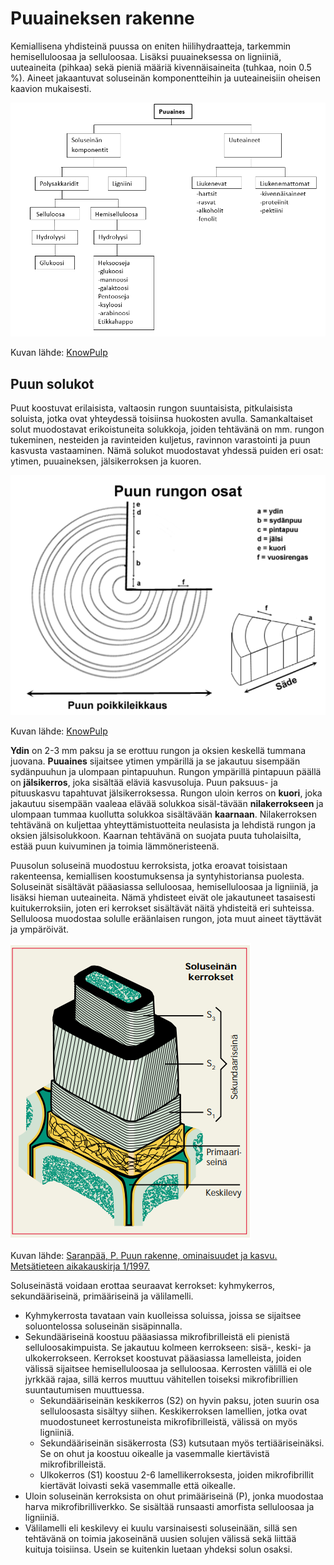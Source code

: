 # Puuaineksen rakenne

Kemiallisena yhdisteinä puussa on eniten hiilihydraatteja, tarkemmin hemiselluloosaa ja selluloosaa. Lisäksi puuaineksessa on ligniiniä, uuteaineita (pihkaa) sekä pieniä määriä kivennäisaineita (tuhkaa, noin 0.5 %). Aineet jakaantuvat soluseinän komponentteihin ja uuteaineisiin oheisen kaavion mukaisesti.

![Puun sisältämiä yhdisteitä](/images/puun_aineet.png "Puun sisältämiä yhdisteitä")

Kuvan lähde: [KnowPulp](http://www.knowpulp.com)
  
## Puun solukot

Puut koostuvat erilaisista, valtaosin rungon suuntaisista, pitkulaisista soluista, jotka ovat yhteydessä toisiinsa huokosten avulla. Samankaltaiset solut muodostavat erikoistuneita solukkoja, joiden tehtävänä on mm. rungon tukeminen, nesteiden ja ravinteiden kuljetus, ravinnon varastointi ja puun kasvusta vastaaminen. Nämä solukot muodostavat yhdessä puiden eri osat: ytimen, puuaineksen, jälsikerroksen ja kuoren.

![Puun rungon osat](/images/puun_rungon_osat.png "Puun rungon osat")

Kuvan lähde: [KnowPulp](http://www.knowpulp.com)

**Ydin** on 2-3 mm paksu ja se erottuu rungon ja oksien keskellä tummana juovana. **Puuaines** sijaitsee ytimen ympärillä ja se jakautuu sisempään sydänpuuhun ja ulompaan pintapuuhun. Rungon ympärillä pintapuun päällä on **jälsikerros**, joka sisältää eläviä kasvusoluja. Puun paksuus- ja pituuskasvu tapahtuvat jälsikerroksessa. Rungon uloin kerros on **kuori**, joka jakautuu sisempään vaaleaa elävää solukkoa sisäl-tävään **nilakerrokseen** ja ulompaan tummaa kuollutta solukkoa sisältävään **kaarnaan**. Nilakerroksen tehtävänä on kuljettaa yhteyttämistuotteita neulasista ja lehdistä rungon ja oksien jälsisolukkoon. Kaarnan tehtävänä on suojata puuta tuholaisilta, estää puun kuivuminen ja toimia lämmöneristeenä.

Puusolun soluseinä muodostuu kerroksista, jotka eroavat toisistaan rakenteensa, kemiallisen koostumuksensa ja syntyhistoriansa puolesta. Soluseinät sisältävät pääasiassa selluloosaa, hemiselluloosaa ja ligniiniä, ja lisäksi hieman uuteaineita. Nämä yhdisteet eivät ole jakautuneet tasaisesti kuitukerroksiin, joten eri kerrokset sisältävät näitä yhdisteitä eri suhteissa. Selluloosa muodostaa solulle eräänlaisen rungon, jota muut aineet täyttävät ja ympäröivät. 

![Puun soluseinä](/images/puun_solu.png "Puun soluseinä")

Kuvan lähde: [Saranpää, P. Puun rakenne, ominaisuudet ja kasvu. Metsätieteen aikakauskirja 1/1997.](https://www.metsatieteenaikakauskirja.fi/pdf/article6360.pdf)

Soluseinästä voidaan erottaa seuraavat kerrokset: kyhmykerros, sekundääriseinä, primääriseinä ja välilamelli. 
- Kyhmykerrosta tavataan vain kuolleissa soluissa, joissa se sijaitsee soluontelossa soluseinän sisäpinnalla.
- Sekundääriseinä koostuu pääasiassa mikrofibrilleistä eli pienistä selluloosakimpuista. Se jakautuu kolmeen kerrokseen: sisä-, keski- ja ulkokerrokseen. Kerrokset koostuvat pääasiassa lamelleista, joiden välissä sijaitsee hemiselluloosaa ja selluloosaa. Kerrosten välillä ei ole jyrkkää rajaa, sillä kerros muuttuu vähitellen toiseksi mikrofibrillien suuntautumisen muuttuessa. 
    - Sekundääriseinän keskikerros (S2) on hyvin paksu, joten suurin osa selluloosasta sisältyy siihen. Keskikerroksen lamellien, jotka ovat muodostuneet kerrostuneista mikrofibrilleistä, välissä on myös ligniiniä. 
    - Sekundääriseinän sisäkerrosta (S3) kutsutaan myös tertiääriseinäksi. Se on ohut ja koostuu oikealle ja vasemmalle kiertävistä mikrofibrilleistä.
    - Ulkokerros (S1) koostuu 2-6 lamellikerroksesta, joiden mikrofibrillit kiertävät loivasti sekä vasemmalle että oikealle. 
- Uloin soluseinän kerroksista on ohut primääriseinä (P), jonka muodostaa harva mikrofibrilliverkko. Se sisältää runsaasti amorfista selluloosaa ja ligniiniä.
- Välilamelli eli keskilevy ei kuulu varsinaisesti soluseinään, sillä sen tehtävänä on toimia jakoseinänä uusien solujen välissä sekä liittää kuituja toisiinsa. Usein se kuitenkin luetaan yhdeksi solun osaksi.